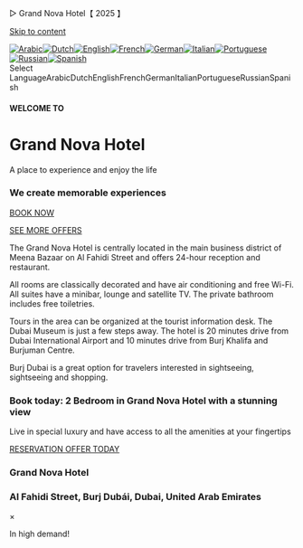 ▷ Grand Nova Hotel【 2025 】


[Skip to content](#content "Skip to content")

[![Arabic](//hoteladubai.top/wp-content/plugins/gtranslate/flags/24/ar.png)](# "Arabic")[![Dutch](//hoteladubai.top/wp-content/plugins/gtranslate/flags/24/nl.png)](# "Dutch")[![English](//hoteladubai.top/wp-content/plugins/gtranslate/flags/24/en.png)](# "English")[![French](//hoteladubai.top/wp-content/plugins/gtranslate/flags/24/fr.png)](# "French")[![German](//hoteladubai.top/wp-content/plugins/gtranslate/flags/24/de.png)](# "German")[![Italian](//hoteladubai.top/wp-content/plugins/gtranslate/flags/24/it.png)](# "Italian")[![Portuguese](//hoteladubai.top/wp-content/plugins/gtranslate/flags/24/pt.png)](# "Portuguese")[![Russian](//hoteladubai.top/wp-content/plugins/gtranslate/flags/24/ru.png)](# "Russian")[![Spanish](//hoteladubai.top/wp-content/plugins/gtranslate/flags/24/es.png)](# "Spanish")  
Select LanguageArabicDutchEnglishFrenchGermanItalianPortugueseRussianSpanish

#### WELCOME TO

Grand Nova Hotel
================

A place to experience and enjoy the life

### We create memorable experiences

[BOOK NOW](https://kayak.com/in?a=kan_249164&encoder=27_1&enc_cid=grand_nova_hotel_dubai&lc=en&url=%2Fhotels-dateless%2FGrand-Nova-Hotel%2CDubai%2CUnited-Arab-Emirates-c6080-h159883-details%2F1rooms%2F2adults)

[SEE MORE OFFERS](https://kayak.com/in?a=kan_249164&encoder=27_1&enc_cid=grand_nova_hotel_dubai&lc=en&url=%2Fhotels-dateless%2FGrand-Nova-Hotel%2CDubai%2CUnited-Arab-Emirates-c6080-h159883-details%2F1rooms%2F2adults)

The Grand Nova Hotel is centrally located in the main business district of Meena Bazaar on Al Fahidi Street and offers 24-hour reception and restaurant.

All rooms are classically decorated and have air conditioning and free Wi-Fi. All suites have a minibar, lounge and satellite TV. The private bathroom includes free toiletries.

Tours in the area can be organized at the tourist information desk. The Dubai Museum is just a few steps away. The hotel is 20 minutes drive from Dubai International Airport and 10 minutes drive from Burj Khalifa and Burjuman Centre.

Burj Dubai is a great option for travelers interested in sightseeing, sightseeing and shopping.

### Book today: 2 Bedroom in Grand Nova Hotel with a stunning view

Live in special luxury and have access to all the amenities at your fingertips

[RESERVATION OFFER TODAY](https://kayak.com/in?a=kan_249164&encoder=27_1&enc_cid=grand_nova_hotel_dubai&lc=en&url=%2Fhotels-dateless%2FGrand-Nova-Hotel%2CDubai%2CUnited-Arab-Emirates-c6080-h159883-details%2F1rooms%2F2adults)

### Grand Nova Hotel

### Al Fahidi Street, Burj Dubái, Dubai, United Arab Emirates

×

In high demand!